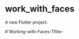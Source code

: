 # work_with_faces

A new Flutter project.

#   W o r k i n g - w i t h - F a c e s - T f l i t e -  
 